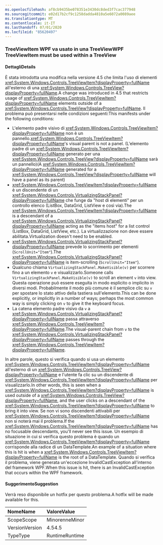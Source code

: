 ```yaml
---
ms.openlocfilehash: af8cb9435be078351e3430dc8ded3f7cac377948
ms.sourcegitcommit: e02d17b2cf9c1258dadda4810a5e6072a0089aee
ms.translationtype: MT
ms.contentlocale: it-IT
ms.lasthandoff: 07/01/2020
ms.locfileid: "85620497"
---
```

### <a name="wpf-treeviewitem-must-be-used-within-a-treeview"></a><span data-ttu-id="4ba90-101">TreeViewItem WPF va usato in una TreeView</span><span class="sxs-lookup"><span data-stu-id="4ba90-101">WPF TreeViewItem must be used within a TreeView</span></span>

#### <a name="details"></a><span data-ttu-id="4ba90-102">Dettagli</span><span class="sxs-lookup"><span data-stu-id="4ba90-102">Details</span></span>

<span data-ttu-id="4ba90-103">È stata introdotta una modifica nella versione 4.5 che limita l'uso di elementi <xref:System.Windows.Controls.TreeViewItem?displayProperty=fullName> all'esterno di una <xref:System.Windows.Controls.TreeView?displayProperty=fullName>.</span><span class="sxs-lookup"><span data-stu-id="4ba90-103">A change was introduced in 4.5 that restricts usage of <xref:System.Windows.Controls.TreeViewItem?displayProperty=fullName> elements outside of a <xref:System.Windows.Controls.TreeView?displayProperty=fullName>.</span></span> <span data-ttu-id="4ba90-104">Il problema può presentarsi nelle condizioni seguenti:</span><span class="sxs-lookup"><span data-stu-id="4ba90-104">This manifests under the following conditions:</span></span><ul><li><span data-ttu-id="4ba90-105">L'elemento padre visivo di <xref:System.Windows.Controls.TreeViewItem?displayProperty=fullName> non è un pannello.</span><span class="sxs-lookup"><span data-stu-id="4ba90-105"><xref:System.Windows.Controls.TreeViewItem?displayProperty=fullName>'s visual parent is not a panel.</span></span> <span data-ttu-id="4ba90-106">(L'elemento padre di un <xref:System.Windows.Controls.TreeViewItem?displayProperty=fullName> generato per una <xref:System.Windows.Controls.TreeView?displayProperty=fullName> sarà un pannello)</span><span class="sxs-lookup"><span data-stu-id="4ba90-106">(A <xref:System.Windows.Controls.TreeViewItem?displayProperty=fullName> generated for a <xref:System.Windows.Controls.TreeView?displayProperty=fullName> will have a panel as its parent)</span></span></li><li><span data-ttu-id="4ba90-107"><xref:System.Windows.Controls.TreeViewItem?displayProperty=fullName> è un discendente di un <xref:System.Windows.Controls.VirtualizingStackPanel?displayProperty=fullName> che funge da &quot;host di elementi&quot; per un controllo elenco (ListBox, DataGrid, ListView e così via).</span><span class="sxs-lookup"><span data-stu-id="4ba90-107">The <xref:System.Windows.Controls.TreeViewItem?displayProperty=fullName> is a descendant of a <xref:System.Windows.Controls.VirtualizingStackPanel?displayProperty=fullName> acting as the &quot;items host&quot; for a list control (ListBox, DataGrid, ListView, etc.).</span></span> <span data-ttu-id="4ba90-108">La virtualizzazione non deve essere abilitata.</span><span class="sxs-lookup"><span data-stu-id="4ba90-108">Virtualization doesn't need to be enabled.</span></span></li><li><span data-ttu-id="4ba90-109"><xref:System.Windows.Controls.VirtualizingStackPanel?displayProperty=fullName> prevede lo scorrimento per elementi (<code>ScrollUnit=&quot;Item&quot;</code>).</span><span class="sxs-lookup"><span data-stu-id="4ba90-109">The <xref:System.Windows.Controls.VirtualizingStackPanel?displayProperty=fullName> is item-scrolling (<code>ScrollUnit=&quot;Item&quot;</code>).</span></span></li><li><span data-ttu-id="4ba90-110">Qualcuno chiama <code>VirtualizingStackPanel.MakeVisible(v)</code> per scorrere fino a un elemento <code>v</code> e visualizzarlo.</span><span class="sxs-lookup"><span data-stu-id="4ba90-110">Someone calls <code>VirtualizingStackPanel.MakeVisible(v)</code> to scroll an element <code>v</code> into view.</span></span> <span data-ttu-id="4ba90-111">Questa operazione può essere eseguita in modo esplicito o implicito in diversi modi. Probabilmente il modo più comune è il semplice clic su <code>v</code> per spostare lo stato attivo della tastiera sull'elemento.</span><span class="sxs-lookup"><span data-stu-id="4ba90-111">This can be done explicitly, or implicitly in a number of ways; perhaps the most common way is simply clicking on <code>v</code> to give it the keyboard focus.</span></span></li><li><span data-ttu-id="4ba90-112">La catena elemento padre visivo da <code>v</code> a <xref:System.Windows.Controls.VirtualizingStackPanel?displayProperty=fullName> passa attraverso <xref:System.Windows.Controls.TreeViewItem?displayProperty=fullName>.</span><span class="sxs-lookup"><span data-stu-id="4ba90-112">The visual-parent chain from <code>v</code> to the <xref:System.Windows.Controls.VirtualizingStackPanel?displayProperty=fullName> passes through the <xref:System.Windows.Controls.TreeViewItem?displayProperty=fullName>.</span></span></li></ul><span data-ttu-id="4ba90-113">In altre parole, questo si verifica quando si usa un elemento <xref:System.Windows.Controls.TreeViewItem?displayProperty=fullName> all'esterno di un <xref:System.Windows.Controls.TreeView?displayProperty=fullName> e l'utente fa clic su un discendente di <xref:System.Windows.Controls.TreeViewItem?displayProperty=fullName> per visualizzarlo.</span><span class="sxs-lookup"><span data-stu-id="4ba90-113">In other words, this is seen when a <xref:System.Windows.Controls.TreeViewItem?displayProperty=fullName> is used outside of a <xref:System.Windows.Controls.TreeView?displayProperty=fullName>, and the user clicks on a descendant of the <xref:System.Windows.Controls.TreeViewItem?displayProperty=fullName> to bring it into view.</span></span> <span data-ttu-id="4ba90-114">Se non vi sono discendenti attivabili per <xref:System.Windows.Controls.TreeViewItem?displayProperty=fullName> non si noterà mai il problema.</span><span class="sxs-lookup"><span data-stu-id="4ba90-114">If the <xref:System.Windows.Controls.TreeViewItem?displayProperty=fullName> has no focusable descendants, you'll never see this issue.</span></span> <span data-ttu-id="4ba90-115">Un esempio di situazione in cui si verifica questo problema è quando un <xref:System.Windows.Controls.TreeViewItem?displayProperty=fullName> corrisponde alla radice di un DataTemplate.</span><span class="sxs-lookup"><span data-stu-id="4ba90-115">An example of a situation where this is hit is when a <xref:System.Windows.Controls.TreeViewItem?displayProperty=fullName> is the root of a DataTemplate.</span></span> <span data-ttu-id="4ba90-116">Quando si verifica il problema, viene generata un'eccezione InvalidCastException all'interno del framework WPF.</span><span class="sxs-lookup"><span data-stu-id="4ba90-116">When this issue is hit, there is an InvalidCastException that occurs within the WPF framework.</span></span>

#### <a name="suggestion"></a><span data-ttu-id="4ba90-117">Suggerimento</span><span class="sxs-lookup"><span data-stu-id="4ba90-117">Suggestion</span></span>

<span data-ttu-id="4ba90-118">Verrà reso disponibile un hotfix per questo problema.</span><span class="sxs-lookup"><span data-stu-id="4ba90-118">A hotfix will be made available for this.</span></span>

| <span data-ttu-id="4ba90-119">Nome</span><span class="sxs-lookup"><span data-stu-id="4ba90-119">Name</span></span>    | <span data-ttu-id="4ba90-120">Valore</span><span class="sxs-lookup"><span data-stu-id="4ba90-120">Value</span></span>       |
|:--------|:------------|
| <span data-ttu-id="4ba90-121">Scope</span><span class="sxs-lookup"><span data-stu-id="4ba90-121">Scope</span></span>   |<span data-ttu-id="4ba90-122">Minorenne</span><span class="sxs-lookup"><span data-stu-id="4ba90-122">Minor</span></span>|
|<span data-ttu-id="4ba90-123">Version</span><span class="sxs-lookup"><span data-stu-id="4ba90-123">Version</span></span>|<span data-ttu-id="4ba90-124">4.5</span><span class="sxs-lookup"><span data-stu-id="4ba90-124">4.5</span></span>|
|<span data-ttu-id="4ba90-125">Type</span><span class="sxs-lookup"><span data-stu-id="4ba90-125">Type</span></span>|<span data-ttu-id="4ba90-126">Runtime</span><span class="sxs-lookup"><span data-stu-id="4ba90-126">Runtime</span></span>|
